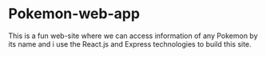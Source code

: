 # Pokemon-web-app
This is a fun web-site where we can access information of any Pokemon by its name and i use the React.js and Express technologies to build this site.
